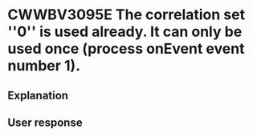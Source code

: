 # CWWBV3095E The correlation set ''0'' is used already. It can only be used once (process onEvent event number 1).

## Explanation

## User response